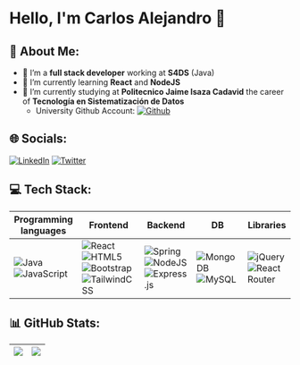 # Hello, I'm Carlos Alejandro 👋

<!--
**MrMatiz2/MrMatiz2** is a ✨ _special_ ✨ repository because its `README.md` (this file) appears on your GitHub profile.

Here are some ideas to get you started:

- 🔭 I’m currently working on ...
- 🌱 I’m currently learning ...
- 👯 I’m looking to collaborate on ...
- 🤔 I’m looking for help with ...
- 💬 Ask me about ...
- 📫 How to reach me: ...
- 😄 Pronouns: ...
- ⚡ Fun fact: ...
-->

## 💫 About Me:
- 🔭 I’m a **full stack developer** working at **S4DS** (Java)
- 🌱 I’m currently learning **React** and **NodeJS**
- 📖 I’m currently studying at **Politecnico Jaime Isaza Cadavid** the career of **Tecnología en Sistematización de Datos**
  - University Github Account: [![Github](https://img.shields.io/badge/GitHub-100000?style=for-the-badge&logo=github&logoColor=white)](https://github.com/CarlosMatiz2) 

## 🌐 Socials:
[![LinkedIn](https://img.shields.io/badge/LinkedIn-0077B5?style=for-the-badge&logo=linkedin&logoColor=white)](https://linkedin.com/in/carlos-alejandro) 
[![Twitter](https://img.shields.io/badge/Twitter-1DA1F2?style=for-the-badge&logo=twitter&logoColor=white)](https://twitter.com/Mr_Matiz2) 

## 💻 Tech Stack:

| Programming languages | Frontend | Backend | DB | Libraries |
|---|---|---|---|---|
| ![Java](https://img.shields.io/badge/java-%23ED8B00.svg?style=for-the-badge&logo=java&logoColor=white) ![JavaScript](https://img.shields.io/badge/javascript-%23323330.svg?style=for-the-badge&logo=javascript&logoColor=%23F7DF1E) | ![React](https://img.shields.io/badge/react-%2320232a.svg?style=for-the-badge&logo=react&logoColor=%2361DAFB)![HTML5](https://img.shields.io/badge/html5-%23E34F26.svg?style=for-the-badge&logo=html5&logoColor=white) ![Bootstrap](https://img.shields.io/badge/bootstrap-%23563D7C.svg?style=for-the-badge&logo=bootstrap&logoColor=white) ![TailwindCSS](https://img.shields.io/badge/tailwindcss-%2338B2AC.svg?style=for-the-badge&logo=tailwind-css&logoColor=white) | ![Spring](https://img.shields.io/badge/spring-%236DB33F.svg?style=for-the-badge&logo=spring&logoColor=white) ![NodeJS](https://img.shields.io/badge/node.js-6DA55F?style=for-the-badge&logo=node.js&logoColor=white)  ![Express.js](https://img.shields.io/badge/express.js-%23404d59.svg?style=for-the-badge&logo=express&logoColor=%2361DAFB) | ![MongoDB](https://img.shields.io/badge/MongoDB-%234ea94b.svg?style=for-the-badge&logo=mongodb&logoColor=white)  ![MySQL](https://img.shields.io/badge/mysql-%2300f.svg?style=for-the-badge&logo=mysql&logoColor=white) | ![jQuery](https://img.shields.io/badge/jquery-%230769AD.svg?style=for-the-badge&logo=jquery&logoColor=white) ![React Router](https://img.shields.io/badge/React_Router-CA4245?style=for-the-badge&logo=react-router&logoColor=white) |

## 📊 GitHub Stats:

| ![](https://github-readme-stats.vercel.app/api/top-langs/?username=MrMatiz2&theme=react&hide_border=true&include_all_commits=false&count_private=false&layout=compact) | ![](https://github-readme-streak-stats.herokuapp.com/?user=MrMatiz2&theme=react&hide_border=true) |
|---|:---:|

<!-- Proudly created with GPRM ( https://gprm.itsvg.in ) -->
